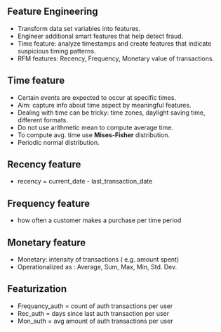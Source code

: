 ## Feature Engineering
- Transform data set variables into features.
- Engineer additional smart features that help detect fraud.
- Time feature: analyze timestamps and create features that indicate suspicious timing patterns.
- RFM features: Recency, Frequency, Monetary value of transactions.

## Time feature
- Certain events are expected to occur at specific times.
- Aim: capture info about time aspect by meaningful features.
- Dealing with time can be tricky: time zones, daylight saving time, different formats.
- Do not use arithmetic mean to compute average time.
- To compute avg. time use **Mises-Fisher** distribution.
- Periodic normal distribution.

## Recency feature
- recency = current_date - last_transaction_date

## Frequency feature
- how often a customer makes a purchase per time period

## Monetary feature
- Monetary: intensity of transactions  ( e.g. amount spent)
- Operationalized as :  Average, Sum, Max, Min, Std. Dev.

## Featurization
- Frequancy_auth = count of auth transactions per user
- Rec_auth = days since last auth transaction per user
- Mon_auth = avg amount of auth transactions per user
